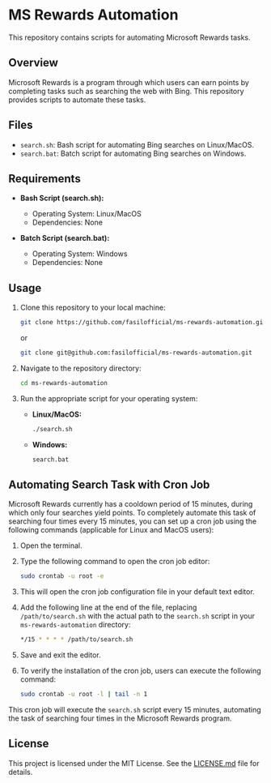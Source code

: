# MS Rewards Automation

This repository contains scripts for automating Microsoft Rewards tasks.

## Overview

Microsoft Rewards is a program through which users can earn points by completing tasks such as searching the web with Bing. This repository provides scripts to automate these tasks.

## Files

- `search.sh`: Bash script for automating Bing searches on Linux/MacOS.
- `search.bat`: Batch script for automating Bing searches on Windows.

## Requirements

- **Bash Script (search.sh):**
  - Operating System: Linux/MacOS
  - Dependencies: None

- **Batch Script (search.bat):**
  - Operating System: Windows
  - Dependencies: None

## Usage

1. Clone this repository to your local machine:

    ```bash
    git clone https://github.com/fasilofficial/ms-rewards-automation.git
    ```
    or
    
    ```bash
    git clone git@github.com:fasilofficial/ms-rewards-automation.git
    ```

2. Navigate to the repository directory:

    ```bash
    cd ms-rewards-automation
    ```

3. Run the appropriate script for your operating system:

    - **Linux/MacOS:**
    
      ```bash
      ./search.sh
      ```

    - **Windows:**
    
      ```bash
      search.bat
      ```
## Automating Search Task with Cron Job

Microsoft Rewards currently has a cooldown period of 15 minutes, during which only four searches yield points. To completely automate this task of searching four times every 15 minutes, you can set up a cron job using the following commands (applicable for Linux and MacOS users):

1. Open the terminal.

2. Type the following command to open the cron job editor:

    ```bash
    sudo crontab -u root -e
    ```

3. This will open the cron job configuration file in your default text editor.

4. Add the following line at the end of the file, replacing `/path/to/search.sh` with the actual path to the `search.sh` script in your `ms-rewards-automation` directory:

    ```bash
    */15 * * * * /path/to/search.sh
    ```

5. Save and exit the editor.
6. To verify the installation of the cron job, users can execute the following command:

   ```bash
   sudo crontab -u root -l | tail -n 1
   ```

This cron job will execute the `search.sh` script every 15 minutes, automating the task of searching four times in the Microsoft Rewards program.

## License

This project is licensed under the MIT License. See the [LICENSE.md](LICENSE.md) file for details.
